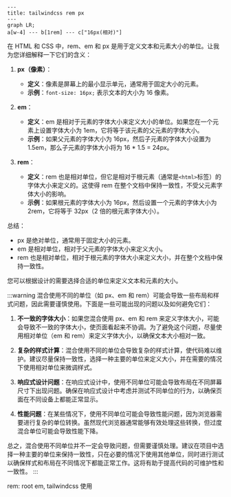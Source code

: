 ```mermaid
---
title: tailwindcss rem px
---
graph LR;
a[w-4] --- b[1rem] --- c["16px(相对)"]
```

在 HTML 和 CSS 中，rem、em 和 px 是用于定义文本和元素大小的单位。让我为您详细解释一下它们的含义：

1. **px（像素）**：
   - **定义**：像素是屏幕上的最小显示单元，通常用于固定大小的元素。
   - **示例**：`font-size: 16px;` 表示文本的大小为 16 像素。

2. **em**：
   - **定义**：em 是相对于元素的字体大小来定义大小的单位。如果您在一个元素上设置字体大小为 1em，它将等于该元素的父元素的字体大小。
   - **示例**：如果父元素的字体大小为 16px，然后子元素的字体大小设置为 1.5em，那么子元素的字体大小将为 16 * 1.5 = 24px。

3. **rem**：
   - **定义**：rem 也是相对单位，但它是相对于根元素（通常是`<html>`标签）的字体大小来定义的。这使得 rem 在整个文档中保持一致性，不受父元素字体大小的影响。
   - **示例**：如果根元素的字体大小为 16px，然后设置一个元素的字体大小为 2rem，它将等于 32px（2 倍的根元素字体大小）。

总结：
- px 是绝对单位，通常用于固定大小的元素。
- em 是相对单位，相对于父元素的字体大小来定义大小。
- rem 也是相对单位，相对于根元素的字体大小来定义大小，并在整个文档中保持一致性。

您可以根据设计的需要选择合适的单位来定义文本和元素的大小。

:::warning
混合使用不同的单位（如 px、em 和 rem）可能会导致一些布局和样式问题，因此需要谨慎使用。下面是一些可能出现的问题以及如何避免它们：

1. **不一致的字体大小**：如果您混合使用 px、em 和 rem 来定义字体大小，可能会导致不一致的字体大小，使页面看起来不协调。为了避免这个问题，尽量使用相对单位（em 和 rem）来定义字体大小，以确保文本大小相对一致。

2. **复杂的样式计算**：混合使用不同的单位会导致复杂的样式计算，使代码难以维护。建议尽量保持一致性，选择一种主要的单位来定义大小，并在需要的情况下使用相对单位来微调样式。

3. **响应式设计问题**：在响应式设计中，使用不同单位可能会导致布局在不同屏幕尺寸下出现问题。确保在响应式设计中考虑并测试不同单位的行为，以确保页面在不同设备上都能正常显示。

4. **性能问题**：在某些情况下，使用不同单位可能会导致性能问题，因为浏览器需要进行复杂的单位转换。虽然现代浏览器通常能够有效处理这些转换，但过度混合单位可能会导致性能下降。

总之，混合使用不同单位并不一定会导致问题，但需要谨慎处理。建议在项目中选择一种主要的单位来保持一致性，只在必要的情况下使用其他单位，同时进行测试以确保样式和布局在不同情况下都能正常工作。这将有助于提高代码的可维护性和一致性。
:::

rem: root em, tailwindcss 使用